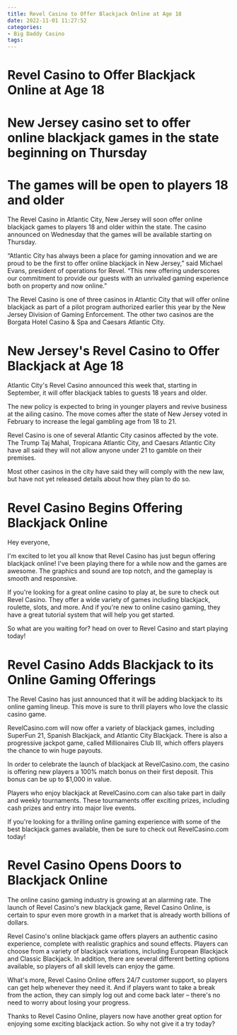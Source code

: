 ```yaml
---
title: Revel Casino to Offer Blackjack Online at Age 18
date: 2022-11-01 11:27:52
categories:
- Big Daddy Casino
tags:
---
```



#  Revel Casino to Offer Blackjack Online at Age 18

# New Jersey casino set to offer online blackjack games in the state beginning on Thursday

# The games will be open to players 18 and older

The Revel Casino in Atlantic City, New Jersey will soon offer online blackjack games to players 18 and older within the state. The casino announced on Wednesday that the games will be available starting on Thursday.

“Atlantic City has always been a place for gaming innovation and we are proud to be the first to offer online blackjack in New Jersey,” said Michael Evans, president of operations for Revel. “This new offering underscores our commitment to provide our guests with an unrivaled gaming experience both on property and now online.”

The Revel Casino is one of three casinos in Atlantic City that will offer online blackjack as part of a pilot program authorized earlier this year by the New Jersey Division of Gaming Enforcement. The other two casinos are the Borgata Hotel Casino & Spa and Caesars Atlantic City.

#  New Jersey's Revel Casino to Offer Blackjack at Age 18

Atlantic City's Revel Casino announced this week that, starting in September, it will offer blackjack tables to guests 18 years and older.

The new policy is expected to bring in younger players and revive business at the ailing casino. The move comes after the state of New Jersey voted in February to increase the legal gambling age from 18 to 21.

Revel Casino is one of several Atlantic City casinos affected by the vote. The Trump Taj Mahal, Tropicana Atlantic City, and Caesars Atlantic City have all said they will not allow anyone under 21 to gamble on their premises.

Most other casinos in the city have said they will comply with the new law, but have not yet released details about how they plan to do so.

#  Revel Casino Begins Offering Blackjack Online

Hey everyone,

I'm excited to let you all know that Revel Casino has just begun offering blackjack online! I've been playing there for a while now and the games are awesome. The graphics and sound are top notch, and the gameplay is smooth and responsive.

If you're looking for a great online casino to play at, be sure to check out Revel Casino. They offer a wide variety of games including blackjack, roulette, slots, and more. And if you're new to online casino gaming, they have a great tutorial system that will help you get started.

So what are you waiting for? head on over to Revel Casino and start playing today!

#  Revel Casino Adds Blackjack to its Online Gaming Offerings

The Revel Casino has just announced that it will be adding blackjack to its online gaming lineup. This move is sure to thrill players who love the classic casino game.

RevelCasino.com will now offer a variety of blackjack games, including SuperFun 21, Spanish Blackjack, and Atlantic City Blackjack. There is also a progressive jackpot game, called Millionaires Club III, which offers players the chance to win huge payouts.

In order to celebrate the launch of blackjack at RevelCasino.com, the casino is offering new players a 100% match bonus on their first deposit. This bonus can be up to $1,000 in value.

Players who enjoy blackjack at RevelCasino.com can also take part in daily and weekly tournaments. These tournaments offer exciting prizes, including cash prizes and entry into major live events.

If you're looking for a thrilling online gaming experience with some of the best blackjack games available, then be sure to check out RevelCasino.com today!

#  Revel Casino Opens Doors to Blackjack Online

The online casino gaming industry is growing at an alarming rate. The launch of Revel Casino's new blackjack game, Revel Casino Online, is certain to spur even more growth in a market that is already worth billions of dollars.

Revel Casino's online blackjack game offers players an authentic casino experience, complete with realistic graphics and sound effects. Players can choose from a variety of blackjack variations, including European Blackjack and Classic Blackjack. In addition, there are several different betting options available, so players of all skill levels can enjoy the game.

What's more, Revel Casino Online offers 24/7 customer support, so players can get help whenever they need it. And if players want to take a break from the action, they can simply log out and come back later – there's no need to worry about losing your progress.

Thanks to Revel Casino Online, players now have another great option for enjoying some exciting blackjack action. So why not give it a try today?